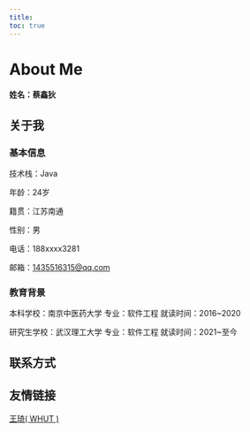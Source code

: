 ```yaml
---
title:
toc: true
---
```


# About Me
**姓名：蔡鑫狄**

## 关于我

### 基本信息

技术栈：Java 

年龄：24岁

籍贯：江苏南通

性别：男

电话：188xxxx3281

邮箱：1435516315@qq.com


### 教育背景

本科学校：南京中医药大学                 专业：软件工程                            就读时间：2016~2020

研究生学校：武汉理工大学                 专业：软件工程                            就读时间：2021~至今


## 联系方式

## 友情链接

[王琦( WHUT )](https://qiqi-note.top) 